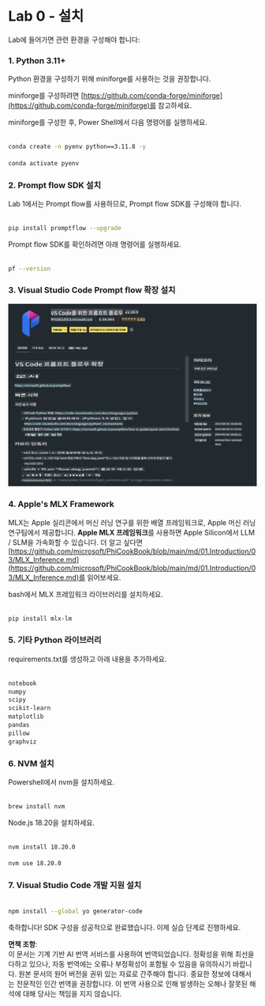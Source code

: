 # **Lab 0 - 설치**

Lab에 들어가면 관련 환경을 구성해야 합니다:


### **1. Python 3.11+**

Python 환경을 구성하기 위해 miniforge를 사용하는 것을 권장합니다.

miniforge를 구성하려면 [https://github.com/conda-forge/miniforge](https://github.com/conda-forge/miniforge)를 참고하세요.

miniforge를 구성한 후, Power Shell에서 다음 명령어를 실행하세요.

```bash

conda create -n pyenv python==3.11.8 -y

conda activate pyenv

```


### **2. Prompt flow SDK 설치**

Lab 1에서는 Prompt flow를 사용하므로, Prompt flow SDK를 구성해야 합니다.

```bash

pip install promptflow --upgrade

```

Prompt flow SDK를 확인하려면 아래 명령어를 실행하세요.

```bash

pf --version

```


### **3. Visual Studio Code Prompt flow 확장 설치**

![pf](../../../../../../../../../translated_images/pf_ext.fa065f22e1ee3e67157662d8be5241f346ddd83744045e3406d92b570e8d8b36.ko.png)


### **4. Apple's MLX Framework**

MLX는 Apple 실리콘에서 머신 러닝 연구를 위한 배열 프레임워크로, Apple 머신 러닝 연구팀에서 제공합니다. **Apple MLX 프레임워크**를 사용하면 Apple Silicon에서 LLM / SLM을 가속화할 수 있습니다. 더 알고 싶다면 [https://github.com/microsoft/PhiCookBook/blob/main/md/01.Introduction/03/MLX_Inference.md](https://github.com/microsoft/PhiCookBook/blob/main/md/01.Introduction/03/MLX_Inference.md)를 읽어보세요.

bash에서 MLX 프레임워크 라이브러리를 설치하세요.

```bash

pip install mlx-lm

```


### **5. 기타 Python 라이브러리**

requirements.txt를 생성하고 아래 내용을 추가하세요.

```txt

notebook
numpy 
scipy 
scikit-learn 
matplotlib 
pandas 
pillow 
graphviz

```


### **6. NVM 설치**

Powershell에서 nvm을 설치하세요.

```bash

brew install nvm

```

Node.js 18.20을 설치하세요.

```bash

nvm install 18.20.0

nvm use 18.20.0

```


### **7. Visual Studio Code 개발 지원 설치**

```bash

npm install --global yo generator-code

```

축하합니다! SDK 구성을 성공적으로 완료했습니다. 이제 실습 단계로 진행하세요.

**면책 조항**:  
이 문서는 기계 기반 AI 번역 서비스를 사용하여 번역되었습니다. 정확성을 위해 최선을 다하고 있으나, 자동 번역에는 오류나 부정확성이 포함될 수 있음을 유의하시기 바랍니다. 원본 문서의 원어 버전을 권위 있는 자료로 간주해야 합니다. 중요한 정보에 대해서는 전문적인 인간 번역을 권장합니다. 이 번역 사용으로 인해 발생하는 오해나 잘못된 해석에 대해 당사는 책임을 지지 않습니다.